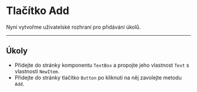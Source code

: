 ﻿---
Title: Tlačítko Add
Moniker: add-button
CodeTask:
    Path: 40_add_button.dothtml.csx
    Default: ToDo_20.dothtml
    Correct: ToDo_30.dothtml
---

# Tlačítko Add

Nyní vytvořme uživatelské rozhraní pro přidávání úkolů.

---

## Úkoly

- Přidejte do stránky komponentu `TextBox` a propojte jeho vlastnost `Text` s vlastností `NewItem`.
- Přidejte do stránky tlačítko `Button` po kliknutí na něj zavolejte metodu `Add`.
